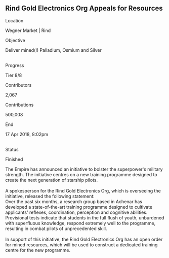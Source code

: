 ## Rind Gold Electronics Org Appeals for Resources

Location

Wegner Market \| Rind

Objective

Deliver mined(!) Palladium, Osmium and Silver

\
Progress

Tier 8/8

Contributors

2,067

Contributions

500,008

End

17 Apr 2018, 8:02pm

\
Status

Finished

The Empire has announced an initiative to bolster the superpower\'s
military strength. The initiative centres on a new training programme
designed to create the next generation of starship pilots.\
\
A spokesperson for the Rind Gold Electronics Org, which is overseeing
the initiative, released the following statement:\
Over the past six months, a research group based in Achenar has
developed a state-of-the-art training programme designed to cultivate
applicants\' reflexes, coordination, perception and cognitive abilities.
Provisional tests indicate that students in the full flush of youth,
unburdened with superfluous knowledge, respond extremely well to the
programme, resulting in combat pilots of unprecedented skill.\
\
In support of this initiative, the Rind Gold Electronics Org has an open
order for mined resources, which will be used to construct a dedicated
training centre for the new programme.
